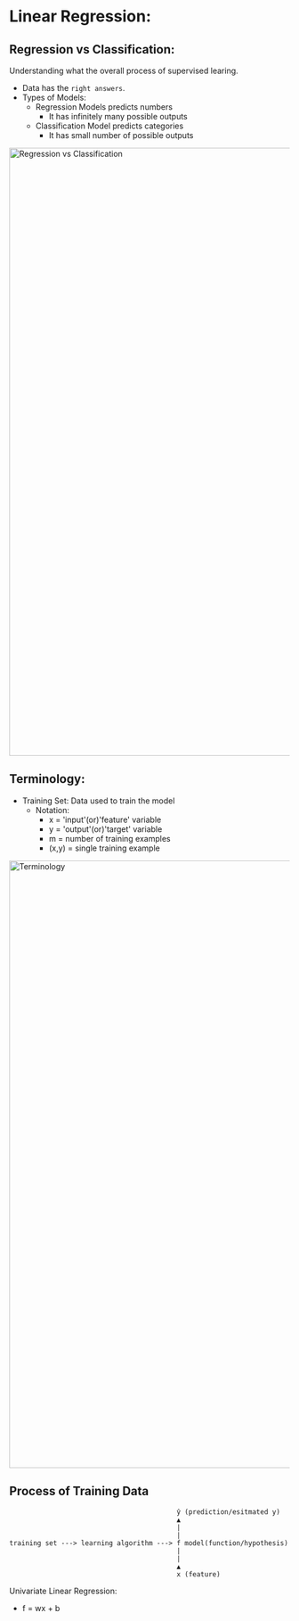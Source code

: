 # Linear Regression:
## Regression vs Classification:
Understanding what the overall process of supervised learing.
- Data has the `right answers`.
- Types of Models: 
  - Regression Models predicts numbers
    - It has infinitely many possible outputs
  - Classification Model predicts categories
    - It has small number of possible outputs

<img width="1091" alt="Regression vs Classification" src="https://github.com/IshaanAdarsh/TIL/assets/100434702/96d1d7c8-30fc-49cd-bc30-25935be3086c">

## Terminology:
- Training Set: Data used to train the model
  - Notation:
    - x = 'input'(or)'feature' variable
    - y = 'output'(or)'target' variable
    - m = number of training examples
    - (x,y) = single training example

<img width="1090" alt="Terminology " src="https://github.com/IshaanAdarsh/TIL/assets/100434702/f1edff3d-6f8e-40b3-97b1-bd53eee608c9">

## Process of Training Data
```
                                          ŷ (prediction/esitmated y)
                                          ▲
                                          |
                                          |
training set ---> learning algorithm ---> f model(function/hypothesis)
                                          |
                                          |
                                          ▲
                                          x (feature)
```
Univariate Linear Regression: 
- f = wx + b
